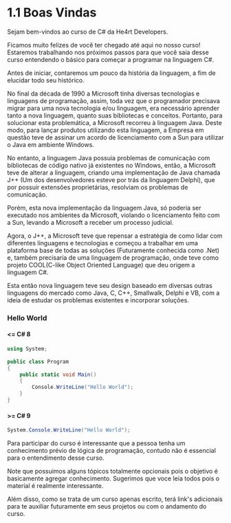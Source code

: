 # 1.1 Boas Vindas

Sejam bem-vindos ao curso de C# da He4rt Developers.

Ficamos muito felizes de você ter chegado até aqui no nosso curso! Estaremos trabalhando nos próximos passos para que você saia desse curso entendendo o básico para começar a programar na linguagem C#.

Antes de iniciar, contaremos um pouco da história da linguagem, a fim de elucidar todo seu histórico.

No final da década de 1990 a Microsoft tinha diversas tecnologias e linguagens de programação, assim, toda vez que o programador precisava migrar para uma nova tecnologia e/ou linguagem, era necessário aprender tanto a nova linguagem, quanto suas bibliotecas e conceitos. Portanto, para solucionar esta problemática, a Microsoft recorreu à linguagem Java.
Deste modo, para lançar produtos utilizando esta linguagem, a Empresa em questão teve de assinar um acordo de licenciamento com a Sun para utilizar o Java em ambiente Windows.

No entanto, a linguagem Java possuia problemas de comunicação com bibliotecas de código nativo já existentes no Windows, então, a Microsoft teve de alterar a linguagem, criando uma implementação de Java chamada J++ (Um dos desenvolvedores esteve por trás da linguagem Delphi), que por possuir extensões proprietárias, resolviam os problemas de comunicação.

Porém, esta nova implementação da linguagem Java, só poderia ser executado nos ambientes da Microsoft, violando o licenciamento feito com a Sun, levando a Microsoft a receber um processo judicial.

Agora, o J++, a Microsoft teve que repensar a estratégia de como lidar com diferentes linguagens e tecnologias e começou a trabalhar em uma plataforma base de todas as soluções (Futuramente conhecida como .Net) e, também precisaria de uma linguagem de programação, onde teve como projeto COOL(C-like Object Oriented Language) que deu origem a linguagem C#.

Esta então nova linguagem teve seu design baseado em diversas outras linguagens do mercado como Java, C, C++, Smallwalk, Delphi e VB, com a ideia de estudar os problemas existentes e incorporar soluções.

### Hello World 

#### <= C# 8
```csharp
using System;
					
public class Program
{
	public static void Main()
	{
		Console.WriteLine("Hello World");
	}
}
```

#### >= C# 9
```csharp
System.Console.WriteLine("Hello World");
```

Para participar do curso é interessante que a pessoa tenha um conhecimento prévio de lógica de programação, contudo não é essencial para o entendimento desse curso.

Note que possuimos alguns tópicos totalmente opcionais pois o objetivo é basicamente agregar conhecimento. Sugerimos que voce leia todos pois o material é realmente interessante.

Além disso, como se trata de um curso apenas escrito, terá link's adicionais para te auxiliar futuramente em seus projetos ou com o andamento do curso.
